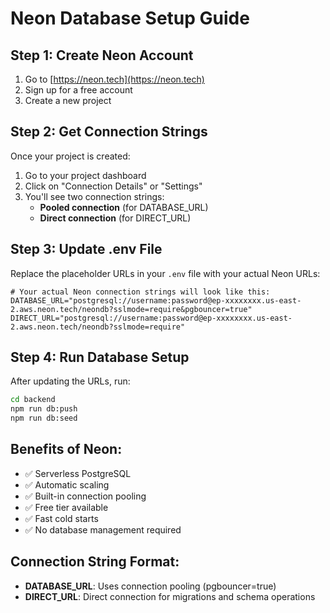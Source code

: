 # Neon Database Setup Guide

## Step 1: Create Neon Account
1. Go to [https://neon.tech](https://neon.tech)
2. Sign up for a free account
3. Create a new project

## Step 2: Get Connection Strings
Once your project is created:
1. Go to your project dashboard
2. Click on "Connection Details" or "Settings"
3. You'll see two connection strings:
   - **Pooled connection** (for DATABASE_URL)
   - **Direct connection** (for DIRECT_URL)

## Step 3: Update .env File
Replace the placeholder URLs in your `.env` file with your actual Neon URLs:

```env
# Your actual Neon connection strings will look like this:
DATABASE_URL="postgresql://username:password@ep-xxxxxxxx.us-east-2.aws.neon.tech/neondb?sslmode=require&pgbouncer=true"
DIRECT_URL="postgresql://username:password@ep-xxxxxxxx.us-east-2.aws.neon.tech/neondb?sslmode=require"
```

## Step 4: Run Database Setup
After updating the URLs, run:
```bash
cd backend
npm run db:push
npm run db:seed
```

## Benefits of Neon:
- ✅ Serverless PostgreSQL
- ✅ Automatic scaling
- ✅ Built-in connection pooling
- ✅ Free tier available
- ✅ Fast cold starts
- ✅ No database management required

## Connection String Format:
- **DATABASE_URL**: Uses connection pooling (pgbouncer=true)
- **DIRECT_URL**: Direct connection for migrations and schema operations

